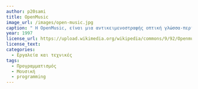 ```yaml
---
author: p20sami
title: OpenMusic
image_url: /images/open-music.jpg
caption: " Η OpenMusic, είναι μια αντικειμενοστραφής οπτική γλώσσα-περιβάλλον προγραμματισμού που χρησιμοποιείται για την σύνθεση μουσικών κομματιών που βασίζεται στην Common Lisp. Πρεσβεύει την λογική του αντικειμενοστραφούς προγραμματισμού, δηλαδή ένα πρόγραμμα γραμμένο με τη χρήση της OpenMusic ουσιαστικά είναι αντικείμενα συνδεδεμένα μεταξύ τους (τα οποία αναφέρονται και σαν patches) ανάμεσα στα οποία ρέει η πληροφορία του ήχου. Το τελικό αποτέλεσμα ενός OpenMusic προγράμματος εμφανίζεται σε μουσική σημειογραφία (πεντάγραμμο) πράγμα το οποίο κάνει την γλώσσα και το περιβάλλον της να διαφέρει από όμοιες γλώσσες όπως η Max/MSP ή η Pure Data. "
year: 1997
license_url: https://upload.wikimedia.org/wikipedia/commons/9/92/OpenmusicAll.png
license_text: 
categories:
  - Εργαλεία και τεχνικές
tags:
  - Προγραμματισμός
  - Μουσική
  - programming
---
```

